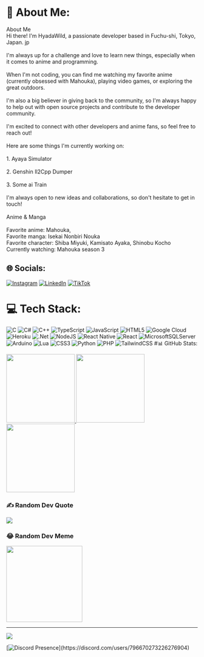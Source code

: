 # 💫 About Me:
About Me<br>Hi there! I'm HyadaWild, a passionate developer based in Fuchu-shi, Tokyo, Japan. jp<br><br>I'm always up for a challenge and love to learn new things, especially when it comes to anime and programming.<br><br>When I'm not coding, you can find me watching my favorite anime (currently obsessed with Mahouka), playing video games, or exploring the great outdoors. ️<br><br>I'm also a big believer in giving back to the community, so I'm always happy to help out with open source projects and contribute to the developer community.<br><br>I'm excited to connect with other developers and anime fans, so feel free to reach out!<br><br>Here are some things I'm currently working on:<br><br>1. Ayaya Simulator<br><br>2. Genshin Il2Cpp Dumper<br><br>3. Some ai Train<br><br>I'm always open to new ideas and collaborations, so don't hesitate to get in touch!<br><br>Anime & Manga<br><br>Favorite anime: Mahouka, <br>Favorite manga: Isekai Nonbiri Nouka<br>Favorite character: Shiba Miyuki, Kamisato Ayaka, Shinobu Kocho<br>Currently watching: Mahouka season 3


## 🌐 Socials:
[![Instagram](https://img.shields.io/badge/Instagram-%23E4405F.svg?logo=Instagram&logoColor=white)](https://instagram.com/@haydar_wildan) [![LinkedIn](https://img.shields.io/badge/LinkedIn-%230077B5.svg?logo=linkedin&logoColor=white)](https://linkedin.com/in/Haydar_Wildan_Zacky) [![TikTok](https://img.shields.io/badge/TikTok-%23000000.svg?logo=TikTok&logoColor=white)](https://www.tiktok.com/@hyadakitayama) 

# 💻 Tech Stack:
![C](https://img.shields.io/badge/c-%2300599C.svg?style=for-the-badge&logo=c&logoColor=white) ![C#](https://img.shields.io/badge/c%23-%23239120.svg?style=for-the-badge&logo=c-sharp&logoColor=white) ![C++](https://img.shields.io/badge/c++-%2300599C.svg?style=for-the-badge&logo=c%2B%2B&logoColor=white) ![TypeScript](https://img.shields.io/badge/typescript-%23007ACC.svg?style=for-the-badge&logo=typescript&logoColor=white) ![JavaScript](https://img.shields.io/badge/javascript-%23323330.svg?style=for-the-badge&logo=javascript&logoColor=%23F7DF1E) ![HTML5](https://img.shields.io/badge/html5-%23E34F26.svg?style=for-the-badge&logo=html5&logoColor=white) ![Google Cloud](https://img.shields.io/badge/GoogleCloud-%234285F4.svg?style=for-the-badge&logo=google-cloud&logoColor=white) ![Heroku](https://img.shields.io/badge/heroku-%23430098.svg?style=for-the-badge&logo=heroku&logoColor=white) ![.Net](https://img.shields.io/badge/.NET-5C2D91?style=for-the-badge&logo=.net&logoColor=white) ![NodeJS](https://img.shields.io/badge/node.js-6DA55F?style=for-the-badge&logo=node.js&logoColor=white) ![React Native](https://img.shields.io/badge/react_native-%2320232a.svg?style=for-the-badge&logo=react&logoColor=%2361DAFB) ![React](https://img.shields.io/badge/react-%2320232a.svg?style=for-the-badge&logo=react&logoColor=%2361DAFB) ![MicrosoftSQLServer](https://img.shields.io/badge/Microsoft%20SQL%20Server-CC2927?style=for-the-badge&logo=microsoft%20sql%20server&logoColor=white) ![Arduino](https://img.shields.io/badge/-Arduino-00979D?style=for-the-badge&logo=Arduino&logoColor=white) ![Lua](https://img.shields.io/badge/lua-%232C2D72.svg?style=for-the-badge&logo=lua&logoColor=white) ![CSS3](https://img.shields.io/badge/css3-%231572B6.svg?style=for-the-badge&logo=css3&logoColor=white) ![Python](https://img.shields.io/badge/python-3670A0?style=for-the-badge&logo=python&logoColor=ffdd54) ![PHP](https://img.shields.io/badge/php-%23777BB4.svg?style=for-the-badge&logo=php&logoColor=white) ![TailwindCSS](https://img.shields.io/badge/tailwindcss-%2338B2AC.svg?style=for-the-badge&logo=tailwind-css&logoColor=white)
#📊 GitHub Stats:
<p align="left">
<a href="https://github.com/saktiworkstation">
  <img height="180em" src="https://github-readme-stats.vercel.app/api?username=Hyadawild&theme=tokyonight&hide_border=false&include_all_commits=true&count_private=true"/>
  <img height="180em" src="https://github-readme-streak-stats.herokuapp.com/?user=Hyadawild&theme=tokyonight&hide_border=false"/>
  <img height="180em" src="https://github-readme-stats.vercel.app/api/top-langs/?username=Hyadawild&theme=tokyonight&hide_border=false&include_all_commits=true&count_private=true&layout=compact"/>

</a>
</p>

### ✍️ Random Dev Quote
![](https://quotes-github-readme.vercel.app/api?type=horizontal&theme=radical)

### 😂 Random Dev Meme
<img src='https://randommeme-five.vercel.app/' style="height: 200px;"/>

---
[![](https://visitcount.itsvg.in/api?id=Hyadawild&icon=4&color=0)](https://visitcount.itsvg.in)


[![Discord Presence](https://lanyard.cnrad.dev/api/796670273226276904?animated=true&theme=light&bg=6e7a88&idleMessage=:Tehee!!!)](https://discord.com/users/796670273226276904)
